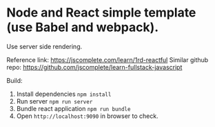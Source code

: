 # Node and React simple template (use Babel and webpack).

Use server side rendering.

Reference link: https://jscomplete.com/learn/1rd-reactful
Similar github repo: https://github.com/jscomplete/learn-fullstack-javascript

Build:

1. Install dependencies `npm install`
2. Run server `npm run server`
3. Bundle react application `npm run bundle`
4. Open `http://localhost:9090` in browser to check.
